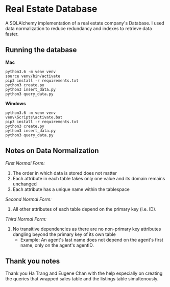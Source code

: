 # Real Estate Database
A SQLAlchemy implementation of a real estate company's Database. I used data normalization to reduce redundancy and indexes to retrieve data faster.

## Running the database
**Mac**
```
python3.6 -m venv venv
source venv/bin/activate
pip3 install -r requirements.txt
python3 create.py
python3 insert_data.py
python3 query_data.py
```
**Windows**
```
python3.6 -m venv venv
venv\Scripts\activate.bat
pip3 install -r requirements.txt
python3 create.py
python3 insert_data.py
python3 query_data.py
```
## Notes on Data Normalization
*First Normal Form:*
1. The order in which data is stored does not matter
2. Each attribute in each table takes only one value and its domain remains unchanged
3. Each attribute has a unique name within the tablespace

*Second Normal Form:*
1. All other attributes of each table depend on the primary key (i.e. ID).

*Third Normal Form:*
1. No transitive dependencies as there are no non-primary key attributes dangling beyond the primary key of its own table
	- Example: An agent's last name does not depend on the agent's first name, only on the agent's agentID.
## Thank you notes
Thank you Ha Trang and Eugene Chan with the help especially on creating the queries that wrapped sales table and the listings table simultenously. 